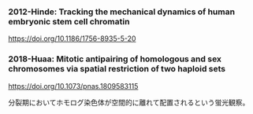 ### 2012-Hinde: Tracking the mechanical dynamics of human embryonic stem cell chromatin

https://doi.org/10.1186/1756-8935-5-20




### 2018-Huaa: Mitotic antipairing of homologous and sex chromosomes via spatial restriction of two haploid sets

https://doi.org/10.1073/pnas.1809583115

分裂期においてホモログ染色体が空間的に離れて配置されるという蛍光観察。
